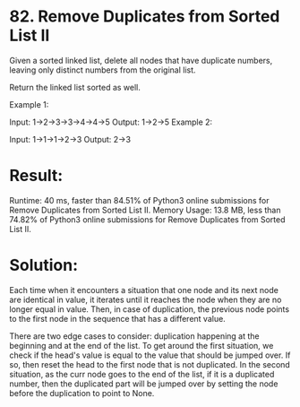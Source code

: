 # 82. Remove Duplicates from Sorted List II

Given a sorted linked list, delete all nodes that have duplicate numbers, leaving only distinct numbers from the original list.

Return the linked list sorted as well.

Example 1:

Input: 1->2->3->3->4->4->5
Output: 1->2->5
Example 2:

Input: 1->1->1->2->3
Output: 2->3

# Result:

Runtime: 40 ms, faster than 84.51% of Python3 online submissions for Remove Duplicates from Sorted List II.
Memory Usage: 13.8 MB, less than 74.82% of Python3 online submissions for Remove Duplicates from Sorted List II.

# Solution:

Each time when it encounters a situation that one node and its next node are identical in value, it iterates until it reaches the node when they are no longer equal in value. Then, in case of duplication, the previous node points to the first node in the sequence that has a different value.

There are two edge cases to consider: duplication happening at the beginning and at the end of the list. To get around the first situation, we check if the head's value is equal to the value that should be jumped over. If so, then reset the head to the first node that is not duplicated. In the second situation, as the curr node goes to the end of the list, if it is a duplicated number, then the duplicated part will be jumped over by setting the node before the duplication to point to None.
